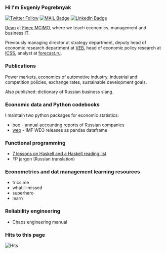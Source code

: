 ### Hi I'm Evgeniy Pogrebnyak

[![Twitter Follow](https://img.shields.io/twitter/follow/PogrebnyakE?label=Follow&style=social)](https://twitter.com/PogrebnyakE)
[![MAIL Badge](https://img.shields.io/badge/-e.pogrebnyak@gmail.com-c14438?style=flat-square&logo=Gmail&logoColor=white&link=mailto:e.pogrebnyak@gmail.com)](mailto:e.pogrebnyak@gmail.com)
[![Linkedin Badge](https://img.shields.io/badge/-eeppoo-blue?style=flat-square&logo=Linkedin&logoColor=white&link=https://www.linkedin.com/in/eeppoo/)](https://www.linkedin.com/in/eeppoo/) 

[Dean](https://mgimo.ru/people/pogrebnyak) at [Finec MGIMO](https://finec.mgimo.ru), where we teach economics, management and business IT. 
  
Previously managing director at strategy department, deputy head of economic research department at [VEB](https://veb.ru/), head of economic policy research at [ICSS](https://icss.ru), analyst at [forecast.ru](http://www.forecast.ru/).

### Publications

Power markets, economics of automotive industry, industrial and competition policies, exchange rates, 
sustainable development goals.

<!--
Thesis (PhD Econ): [Policy parameters and regulatory controls for Russian competitive electricity market](https://ecfor.ru/publication/mehanizmy-regulirovaniya-elektroenergetiki-rossii/) 
-->

Also published: dictionary of Russian business slang.

### Economic data and Python codebooks

I maintain two python packages for economic statistics:

- [boo](https://github.com/ru-corporate/boo/) - annual accounting reports of Russian companies 
- [weo](https://github.com/epogrebnyak/weo-reader) - IMF WEO releases as pandas dataframe

### Functional programming

- [7 lessons on Haskell and a Haskell reading list](https://github.com/epogrebnyak/haskell-intro)
- FP jargon (Russian translation)

### Econometrics and dat management learning resources

- trics.me
- what-I-missed
- superhero
- learn

### Reliability engineering

- Chaos engineering manual

### Hits to this page

![Hits](https://hitcounter.pythonanywhere.com/count/tag.svg?url=https%3A%2F%2Fgithub.com%2Fepogrebnyak%2Fepogrebnyak)

